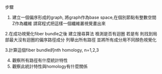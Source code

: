 步驟

1. 建立一個偏序形成的graph, 將graph作為base space,在個別節點有整數空間Z作為纖維
請寫程式把這樣一個纖維叢視覺畫出來

2.在成功視覺化fiber bundle之後
建立搜尋算法 檢測是否有迴圈
若是有 則找到局部最大沒有迴圈的偏序路徑成分 列舉出所有路徑
並將所有成分用不同顏色視覺化

3.計算這個fiber bundle的nth homology, n=1,2,3

4. 觀察所有路徑有什麼統計特性
5. 觀察此統計特性與homology有什麼關係